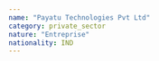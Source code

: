 ```yaml
---
name: "Payatu Technologies Pvt Ltd"
category: private_sector
nature: "Entreprise"
nationality: IND
---
```

    